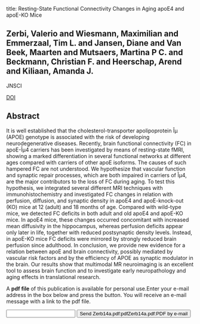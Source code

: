 title: Resting-State Functional Connectivity Changes in Aging apoE4 and apoE-KO Mice

## Zerbi, Valerio and Wiesmann, Maximilian and Emmerzaal, Tim L. and Jansen, Diane and Van Beek, Maarten and Mutsaers, Martina P C. and Beckmann, Christian F. and Heerschap, Arend and Kiliaan, Amanda J.
JNSCI

<a href="https://doi.org/10.1523/JNEUROSCI.0684-14.2014">DOI</a>

## Abstract
It is well established that the cholesterol-transporter apolipoprotein Îµ (APOE) genotype is associated with the risk of developing neurodegenerative diseases. Recently, brain functional connectivity (FC) in apoE-Îµ4 carriers has been investigated by means of resting-state fMRI, showing a marked differentiation in several functional networks at different ages compared with carriers of other apoE isoforms. The causes of such hampered FC are not understood. We hypothesize that vascular function and synaptic repair processes, which are both impaired in carriers of Îµ4, are the major contributors to the loss of FC during aging. To test this hypothesis, we integrated several different MRI techniques with immunohistochemistry and investigated FC changes in relation with perfusion, diffusion, and synaptic density in apoE4 and apoE-knock-out (KO) mice at 12 (adult) and 18 months of age. Compared with wild-type mice, we detected FC deficits in both adult and old apoE4 and apoE-KO mice. In apoE4 mice, these changes occurred concomitant with increased mean diffusivity in the hippocampus, whereas perfusion deficits appear only later in life, together with reduced postsynaptic density levels. Instead, in apoE-KO mice FC deficits were mirrored by strongly reduced brain perfusion since adulthood. In conclusion, we provide new evidence for a relation between apoE and brain connectivity, possibly mediated by vascular risk factors and by the efficiency of APOE as synaptic modulator in the brain. Our results show that multimodal MR neuroimaging is an excellent tool to assess brain function and to investigate early neuropathology and aging effects in translational research.

A <b>pdf file</b> of this publication is available for personal use.Enter your e-mail address in the box below and press the button. You will receive an e-mail message with a link to the pdf file.
<form action="sender.php">  <input type="text" name="email">  <input type="submit" value="Send Zerb14a.pdf:pdfZerb14a.pdf:PDF by e-mail"></form>